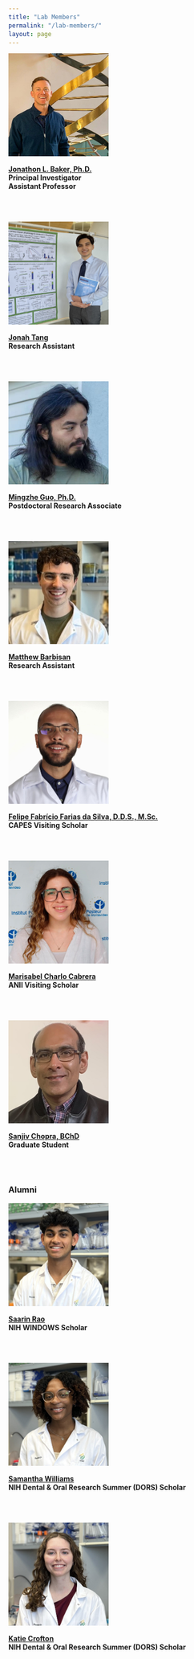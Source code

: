 ```yaml
---
title: "Lab Members"
permalink: "/lab-members/"
layout: page
---
```


<img src="/assets/images/homepage-general/headshot-cropped.jpg" width="200" height="205" style="display: inline; margin: auto;" />

**[Jonathon L. Baker, Ph.D.](./jonathon-baker/index.md)**  
**Principal Investigator**  
**Assistant Professor** 

<br/><br/>

<img src="/assets/images/homepage-general/jonah2.jpg" width="200" height="205" style="display: inline; margin: auto;" />  

**[Jonah Tang](./jonah-tang/index.md)**  
**Research Assistant**  
 
<br/><br/>

<img src="/assets/images/homepage-general/mingzhe-headshot.jpg" width="200" height="205" style="display: inline; margin: auto;" />

**[Mingzhe Guo, Ph.D.](./mingzhe-guo/index.md)**  
**Postdoctoral Research Associate**

<br/><br/>

<img src="/assets/images/homepage-general/matthew-barbisan.jpg" width="200" height="205" style="display: inline; margin: auto;" />

**[Matthew Barbisan](./matthew-barbisan/index.md)**  
**Research Assistant**  

<br/><br/>

<img src="/assets/images/homepage-general/felipe2.jpg" width="200" height="205" style="display: inline; margin: auto;" />

**[Felipe Fabrício Farias da Silva, D.D.S., M.Sc.](./felipe-silva/index.md)**  
**CAPES Visiting Scholar**

<br/><br/>

<img src="/assets/images/homepage-general/marisabel.jpg" width="200" height="205" style="display: inline; margin: auto;" />

**[Marisabel Charlo Cabrera](./marisabel-charlo/index.md)**  
**ANII Visiting Scholar**

<br/><br/>

<img src="/assets/images/homepage-general/sanjiv.jpg" width="200" height="205" style="display: inline; margin: auto;" />

**[Sanjiv Chopra, BChD](./sanjiv-chopra/index.md)**  
**Graduate Student**

<br/><br/>

### Alumni

<img src="/assets/images/homepage-general/saarin-headshot.jpg" width="200" height="205" style="display: inline; margin: auto;" />


**[Saarin Rao](./saarin-rao/index.md)**  
**NIH WINDOWS Scholar**

<br/><br/>

<img src="/assets/images/homepage-general/samantha-headshot.jpg" width="200" height="205" style="display: inline; margin: auto;" />

**[Samantha Williams](./samantha-williams/index.md)**  
**NIH Dental & Oral Research Summer (DORS) Scholar**  

<br/><br/>

<img src="/assets/images/homepage-general/katie-headshot.jpg" width="200" height="205" style="display: inline; margin: auto;" />

**[Katie Crofton](./katie-crofton/index.md)**  
**NIH Dental & Oral Research Summer (DORS) Scholar**

<br/><br/>
